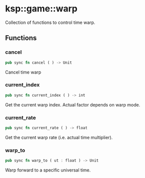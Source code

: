 # ksp::game::warp

Collection of functions to control time warp.


## Functions


### cancel

```rust
pub sync fn cancel ( ) -> Unit
```

Cancel time warp


### current_index

```rust
pub sync fn current_index ( ) -> int
```

Get the current warp index. Actual factor depends on warp mode.


### current_rate

```rust
pub sync fn current_rate ( ) -> float
```

Get the current warp rate (i.e. actual time multiplier).


### warp_to

```rust
pub sync fn warp_to ( ut : float ) -> Unit
```

Warp forward to a specific universal time.

